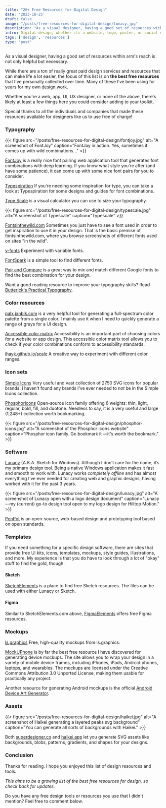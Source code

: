 ```yaml
---
title: "20+ Free Resources for Digital Design"
date: '2023-10-25'
draft: false
image: "/posts/free-resources-for-digital-design/lunacy.jpg"
description: "As a visual designer, having a good set of resources within arm's reach is not only helpful but necessary. This is my list of the best free resources that I've collected over time."
intro: Digital design, whether its a website, logo, poster, or social media graphic, is like a blank canvas ready for the paint.
tags: ['design', 'resources']
type: "post"
---
```


As a visual designer, having a good set of resources within arm's reach is not only helpful but necessary.

While there are a ton of really great paid design services and resources that can make life a lot easier, the focus of this list is on **the best free resources** that I've personally collected over time. Many of these I've been using for years for my own [design work](/work/). 

Whether you're a web, app, UI, UX designer, or none of the above, there's likely at least a few things here you could consider adding to your toolkit.

Special thanks to all the individuals and companies that made these resources available for designers like us to use free of charge!


### Typography

{{< figure src="/posts/free-resources-for-digital-design/fontjoy.jpg" alt="A screenshot of FontJoy" caption="FontJoy in action. Yes, sometimes it comes up with wild combinations..." >}}

[FontJoy](https://fontjoy.com/) is a really nice font pairing web application tool that generates font combinations with deep learning. If you know what style you're after (and have some patience), it can come up with some nice font pairs for you to consider.

[Typespiration](https://typespiration.com/) If you're needing some inspiration for type, you can take a look at Typespiration for some designs and guides for font combinations.

[Type Scale](https://typescale.com/) is a visual calculator you can use to size your typography.

{{< figure src="/posts/free-resources-for-digital-design/typescale.jpg" alt="A screenshot of Typescale" caption="Typescale" >}}

[Fontsinthewild.com](https://www.fontsinthewild.com/) Sometimes you just have to see a font used in order to get inspiration to use it in your design. That is the basic premise of fontsinthewild.com, where you browse screenshots of different fonts used on sites "in the wild".

[v-fonts](https://v-fonts.com/) Experiment with variable fonts.

[FontSpark](https://fontspark.netlify.app/) is a simple tool to find different fonts.

[Pair and Compare](https://www.pairandcompare.net/) is a great way to mix and match different Google fonts to find the best combination for your design.

Want a good reading resource to improve your typography skills? Read [Butterick's Practical Typography](https://practicaltypography.com/).


### Color resources

[palx.jxnblk.com](https://palx.jxnblk.com/) is a very helpful tool for generating a full-spectrum color palette from a single color. I mainly use it when I need to quickly generate a range of grays for a UI design.

[Accessible color matrix](https://toolness.github.io/accessible-color-matrix/) Accessibility is an important part of choosing colors for a website or app design. This accessible color matrix tool allows you to check if your color combinations conform to accessibility standards.

[ihayk.github.io/scale](https://hihayk.github.io/scale) A creative way to experiment with different color ranges.


### Icon sets

[Simple Icons](https://simpleicons.org/) Very useful and vast collection of 2750 SVG icons for popular brands. I haven't found any brands I've ever needed to *not* be in the Simple Icons collection.

[Phosphoricons](https://phosphoricons.com/) Open-source icon family offering 6 weights: thin, light, regular, bold, fill, and duotone. Needless to say, it is a very useful and large (1,248+) collection worth bookmarking.

{{< figure src="/posts/free-resources-for-digital-design/phosphor-icons.jpg" alt="A screenshot of the Phosphor icons website" caption="Phosphor icon family. Go bookmark it —it's worth the bookmark." >}}


### Software

[Lunacy](https://icons8.com/lunacy) (A.K.A. Sketch for Windows). Although I don’t care for the name, it’s my primary design tool. Being a native Windows application makes it fast and smooth to work with. Lunacy works *completely offline* and has almost everything I've ever needed for creating web and graphic designs, having worked with it for the past 3 years.

{{< figure src="/posts/free-resources-for-digital-design/lunacy.jpg" alt="A screenshot of Lunacy open with a logo design document" caption="Lunacy—my (current) go-to design tool open to my logo design for Hilltop Motion." >}}

[PenPot](https://penpot.app) is an open-source, web-based design and prototyping tool based on open standards.


### Templates

If you need something for a specific design software, there are sites that provide free UI kits, icons, templates, mockups, style guides, illustrations, and more. My experience is that you do have to look through a lot of "okay" stuff to find the gold, though.

#### Sketch

[SketchElements](https://sketchelements.com/) is a place to find free Sketch resources. The files can be used with either Lunacy or Sketch.

#### Figma

Similar to SketchElements.com above, [FigmaElements](https://figmaelements.com/) offers free Figma resources.


### Mockups

[ls.graphics](https://www.ls.graphics/free-mockups) Free, high-quality mockups from ls.graphics.

[MockUPhone](https://mockuphone.com/) is by far the best free resource I have discovered for generating device mockups. The site allows you to wrap your design in a variety of mobile device frames, including iPhones, iPads, Android phones, laptops, and wearables. The mockups are licensed under the Creative Commons Attribution 3.0 Unported License, making them usable for practically any project.

Another resource for generating Android mockups is the official [Android Device Art Generator](https://developer.android.com/distribute/marketing-tools/device-art-generator).


### Assets

{{< figure src="/posts/free-resources-for-digital-design/haikei.jpg" alt="A screenshot of Haikei generating a layered peaks svg background" caption="You can generate all sorts of backgrounds with Haikei." >}}

Both [superdesigner.co](https://superdesigner.co/) and [haikei.app](https://haikei.app/) let you generate SVG assets like backgrounds, blobs, patterns, gradients, and shapes for your designs.


### Conclusion

Thanks for reading. I hope you enjoyed this list of design resources and tools. 

*This aims to be a growing list of the best free resources for design, so check back for updates.*

Do you have any free design tools or resources you use that I didn't mention? Feel free to comment below. 


